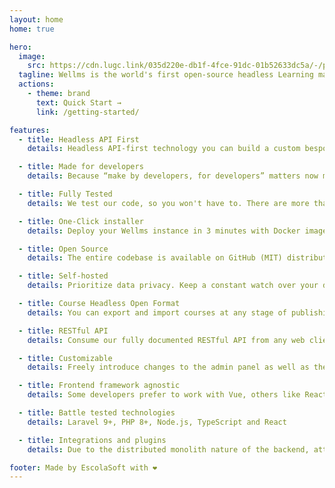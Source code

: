 ```yaml
---
layout: home
home: true

hero:
  image:
    src: https://cdn.lugc.link/035d220e-db1f-4fce-91dc-01b52633dc5a/-/preview/-/stretch/off/-/format/auto/-/quality/normal/-/resize/368x/
  tagline: Wellms is the world's first open-source headless Learning management system (LMS) that puts developers as first class citizens. It is written in modern, strongly typed PHP8 & TypeScript, fully customizable and 100% focused on delivering performant and powerful API.
  actions:
    - theme: brand
      text: Quick Start →
      link: /getting-started/

features:
  - title: Headless API First
    details: Headless API-first technology you can build a custom bespoke solution, and integrate it with any other technology

  - title: Made for developers
    details: Because “make by developers, for developers” matters now more than ever

  - title: Fully Tested
    details: We test our code, so you won't have to. There are more than 1000 integration tests already written with that number rising every time we expand our codebase. Currently, overall code coverage is close to 80%

  - title: One-Click installer
    details: Deploy your Wellms instance in 3 minutes with Docker images and provided scripts.

  - title: Open Source
    details: The entire codebase is available on GitHub (MIT) distributed by independent fully testes packages

  - title: Self-hosted
    details: Prioritize data privacy. Keep a constant watch over your data and your costs.

  - title: Course Headless Open Format
    details: You can export and import courses at any stage of publishing process. Out data format is open sourced and fully documented, created with readability and parsing performance in mind.

  - title: RESTful API
    details: Consume our fully documented RESTful API from any web client (using React, Vue, Angular, Svelte or any other fronted framework), mobile app or even IoT device.

  - title: Customizable
    details: Freely introduce changes to the admin panel as well as the API. Manage your courses custom topic types. Define new types of interactive content, upload custom H5P components and change everything else you can think of. It's open source after all.

  - title: Frontend framework agnostic
    details: Some developers prefer to work with Vue, others like React, or Angular, while others feel like Svelte is the future. One of our unique features is that it might work with any frontend framework.

  - title: Battle tested technologies
    details: Laravel 9+, PHP 8+, Node.js, TypeScript and React

  - title: Integrations and plugins
    details: Due to the distributed monolith nature of the backend, attaching integration is a forward process. So far we can integrate wells with Mattermost and Slack, Jitsi, and webinars (RMTP publishing) for Youtube or AWS Streaming, cal.com for Scheduling and so on.

footer: Made by EscolaSoft with ❤️
---
```

